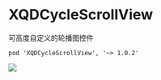 # XQDCycleScrollView
可高度自定义的轮播图控件

```
pod 'XQDCycleScrollView', '~> 1.0.2'
```

![](http://ww4.sinaimg.cn/mw690/8980224fgw1f57htf9m3cg208k0f9n0u.gif)
